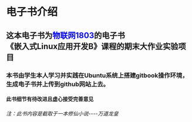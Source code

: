 # 电子书介绍

## 这本电子书为<font color="blue">物联网1803</font>的电子书<br>《嵌入式Linux应用开发B》课程的期末大作业实验项目

### 本书由学生本人学习并实践在Ubuntu系统上搭建gitbook操作环境，生成电子书并上传到github网站上去。


#### 此书细节有待改进且虚心接受完善意见

######  注：此书内容是截取于一本修仙小说----万道龙皇